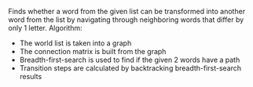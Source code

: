 Finds whether a word from the given list can be transformed into another word from the list by navigating through neighboring words that differ by only 1 letter.
Algorithm:
- The world list is taken into a graph
- The connection matrix is built from the graph
- Breadth-first-search is used to find if the given 2 words have a path
- Transition steps are calculated by backtracking breadth-first-search results